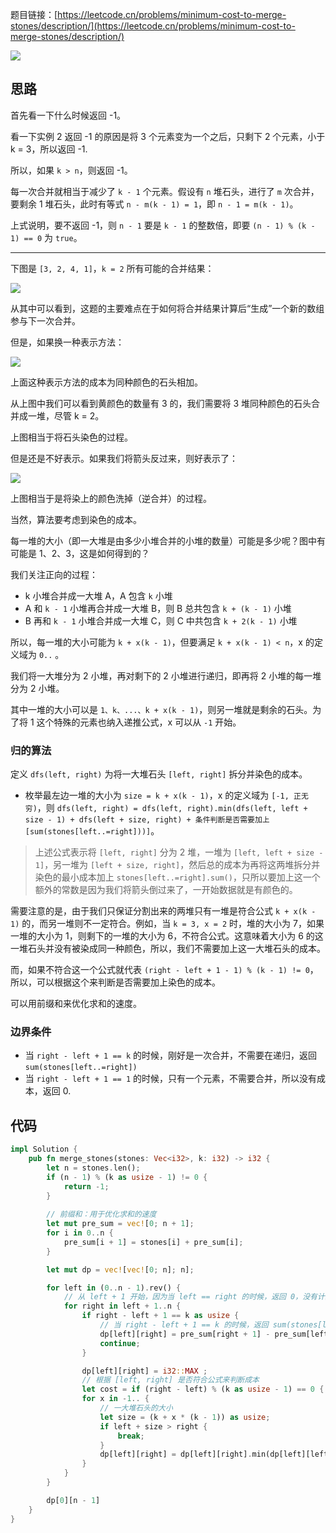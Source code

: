题目链接：[https://leetcode.cn/problems/minimum-cost-to-merge-stones/description/](https://leetcode.cn/problems/minimum-cost-to-merge-stones/description/)

![](../../../../../images/2025/1739085541715-502bfb6f-2569-410d-9168-8689975f4ffa.png)

## 思路
首先看一下什么时候返回 -1。

看一下实例 2 返回 -1 的原因是将 3 个元素变为一个之后，只剩下 2 个元素，小于 k = 3，所以返回  -1.

所以，如果 `k > n`，则返回 -1。

每一次合并就相当于减少了 `k - 1` 个元素。假设有 `n` 堆石头，进行了 `m` 次合并，要剩余 1 堆石头，此时有等式 `n - m(k - 1) = 1`，即 `n - 1 = m(k - 1)`。

上式说明，要不返回 -1，则 `n - 1` 要是 `k - 1` 的整数倍，即要 `(n - 1) % (k - 1) == 0` 为 `true`。

---

下图是 `[3, 2, 4, 1]`，`k = 2` 所有可能的合并结果：

![](../../../../../images/2025/1739795294090-d1caab6d-62a5-49e9-9ab4-27c97812cd85.png)



从其中可以看到，这题的主要难点在于如何将合并结果计算后“生成”一个新的数组参与下一次合并。

但是，如果换一种表示方法：

![](../../../../../images/2025/1739796076079-035e76f8-eebc-4e30-8d7f-38a689e73664.png)

上面这种表示方法的成本为同种颜色的石头相加。

从上图中我们可以看到黄颜色的数量有 3 的，我们需要将 3 堆同种颜色的石头合并成一堆，尽管 k = 2。

上图相当于将石头染色的过程。

但是还是不好表示。如果我们将箭头反过来，则好表示了：

![](../../../../../images/2025/1739868046841-00a4fc3a-17dc-484a-9b55-dd3fd0c799ed.png)

上图相当于是将染上的颜色洗掉（逆合并）的过程。

当然，算法要考虑到染色的成本。

每一堆的大小（即一大堆是由多少小堆合并的小堆的数量）可能是多少呢？图中有可能是 1、2、3，这是如何得到的？

我们关注正向的过程：

+ k 小堆合并成一大堆 A，A 包含 `k` 小堆
+ A 和 `k - 1` 小堆再合并成一大堆 B，则 B 总共包含 `k + (k - 1)` 小堆
+ B 再和 `k - 1` 小堆合并成一大堆 C，则 C 中共包含 `k + 2(k - 1)` 小堆

所以，每一堆的大小可能为 `k + x(k - 1)`，但要满足 `k + x(k - 1) < n`，x 的定义域为 `0..` 。

我们将一大堆分为 2 小堆，再对剩下的 2 小堆进行递归，即再将 2 小堆的每一堆分为 2 小堆。

其中一堆的大小可以是 `1、k、...、k + x(k - 1)`，则另一堆就是剩余的石头。为了将 1 这个特殊的元素也纳入递推公式，x 可以从 `-1` 开始。

### 归的算法
定义 `dfs(left, right)` 为将一大堆石头 `[left, right]` 拆分并染色的成本。

+ 枚举最左边一堆的大小为 `size = k + x(k - 1)`，x 的定义域为 `[-1, 正无穷)`，则 `dfs(left, right) = dfs(left, right).min(dfs(left, left + size - 1) + dfs(left + size, right) + 条件判断是否需要加上[sum(stones[left..=right]))]`。

> 上述公式表示将 `[left, right]` 分为 2 堆，一堆为 `[left, left + size - 1]`，另一堆为 `[left + size, right]`，然后总的成本为再将这两堆拆分并染色的最小成本加上 `stones[left..=right].sum()`，只所以要加上这一个额外的常数是因为我们将箭头倒过来了，一开始数据就是有颜色的。
>

需要注意的是，由于我们只保证分割出来的两堆只有一堆是符合公式 `k + x(k - 1)` 的，而另一堆则不一定符合。例如，当 `k = 3, x = 2` 时，堆的大小为 7，如果一堆的大小为 1，则剩下的一堆的大小为 6，不符合公式。这意味着大小为 6 的这一堆石头并没有被染成同一种颜色，所以，我们不需要加上这一大堆石头的成本。

而，如果不符合这一个公式就代表 `(right - left + 1 - 1) % (k - 1) != 0`，所以，可以根据这个来判断是否需要加上染色的成本。

可以用前缀和来优化求和的速度。

### 边界条件
+ 当 `right - left + 1 == k` 的时候，刚好是一次合并，不需要在递归，返回 `sum(stones[left..=right])`
+ 当 `right - left + 1 == 1` 的时候，只有一个元素，不需要合并，所以没有成本，返回 0.

## 代码
```rust
impl Solution {
    pub fn merge_stones(stones: Vec<i32>, k: i32) -> i32 {
        let n = stones.len();
        if (n - 1) % (k as usize - 1) != 0 {
            return -1;
        }
        
        // 前缀和：用于优化求和的速度
        let mut pre_sum = vec![0; n + 1];
        for i in 0..n {
            pre_sum[i + 1] = stones[i] + pre_sum[i];
        }

        let mut dp = vec![vec![0; n]; n];

        for left in (0..n - 1).rev() {
            // 从 left + 1 开始，因为当 left == right 的时候，返回 0，没有计算的必要
            for right in left + 1..n {
                if right - left + 1 == k as usize {
                    // 当 right - left + 1 == k 的时候，返回 sum(stones[left..=right])
                    dp[left][right] = pre_sum[right + 1] - pre_sum[left];
                    continue;
                }

                dp[left][right] = i32::MAX ;
                // 根据 [left, right] 是否符合公式来判断成本
                let cost = if (right - left) % (k as usize - 1) == 0 { pre_sum[right + 1] - pre_sum[left] } else { 0 };
                for x in -1.. {
                    // 一大堆石头的大小
                    let size = (k + x * (k - 1)) as usize;
                    if left + size > right {
                        break;
                    }
                    dp[left][right] = dp[left][right].min(dp[left][left + size - 1] + dp[left + size][right] + cost);
                }
            }
        }

        dp[0][n - 1]
    }
}
```







